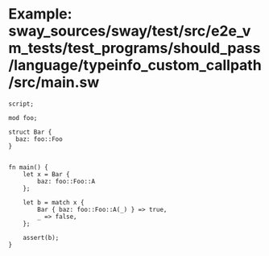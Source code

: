 # Example: sway_sources/sway/test/src/e2e_vm_tests/test_programs/should_pass/language/typeinfo_custom_callpath/src/main.sw

```sway
script;

mod foo;

struct Bar {
  baz: foo::Foo
}


fn main() {
    let x = Bar {
        baz: foo::Foo::A
    };

    let b = match x {
        Bar { baz: foo::Foo::A(_) } => true,
        _ => false,
    };

    assert(b);
}

```
